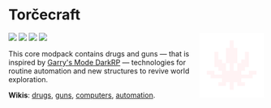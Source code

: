 <h1 title="Comes from the Russian word 'торч' (torch), which means 'an addict'."> Torčecraft </h1> 

<img src="assets/logo.png" alt="Banner" align="right" width="128" height="128" />

<!-- The color matches the GitHub's "color-accent-fg" -->
<a href="//fabulously-optimized.github.io/mrpack-to-zip/?project=kqFCikd7"><img src="https://img.shields.io/badge/.zip-white?style=flat-square" /></a>
<a href="//modrinth.com/modpack/kqFCikd7/version/latest"><img src="https://img.shields.io/badge/.mrpack-white?style=flat-square" /></a>
<a href="//intradeus.github.io/http-protocol-redirector?r=modrinth://modpack/kqFCikd7"><img src="https://img.shields.io/modrinth/dt/kqFCikd7?style=flat-square&label=open+in+modrinth&color=4493F8&labelColor=white&logo=modrinth&logoColor=black" /></a>
<a href="//github.com/RichardLitt/standard-readme"><img src="https://img.shields.io/badge/readme%20style-standard-brightgreen.svg?style=flat-square&labelColor=white&color=4493F8&logo=readme&logoColor=black" /></a>

This core modpack contains drugs and guns
— that is inspired by <a href="//github.com/FPtje/DarkRP">Garry's Mode DarkRP</a> —
technologies for routine automation 
and new structures to revive world exploration.

<b>Wikis</b>: 
<a href="//github.com/sollace/psychedelicraft/wiki">drugs</a>,
<a href="//imgur.com/a/all-crafting-recipes-june-30-2023-00MGzPK">guns</a>,
<a href="//tweaked.cc">computers</a>,
<a href="//modrinth.com/mod/create-fabric">automation</a>.

<!-- I hope it's obvious how to install it with mrpack or zip, which are linked in the badges -->
<!-- <h2> <a href="//support.modrinth.com/en/articles/8802250-modpacks-on-modrinth">Install</a> </h2> -->
